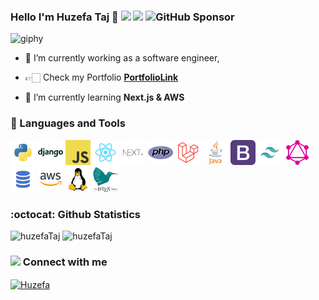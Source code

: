 ### Hello I'm Huzefa Taj 👋  ![](https://komarev.com/ghpvc/?username=huzefaTaj&color=green&&style=flat)  [![](https://img.shields.io/static/v1?label=Sponsor&message=%E2%9D%A4&logo=GitHub&color=%23fe8e86)](https://github.com/sponsors/huzefaTaj) ![GitHub Sponsor](https://img.shields.io/github/sponsors/huzefaTaj?label=Sponsor&logo=GitHub)

![giphy](https://cdna.artstation.com/p/assets/images/images/028/102/058/original/pixel-jeff-matrix-s.gif?1593487263)


- 🔭 I’m currently working as a software engineer,


- 👉🏻 Check my Portfolio [**PortfolioLink**](https://huzefaportfolio.pythonanywhere.com/)


- 🌱 I’m currently learning **Next.js & AWS**


### 🧰 Languages and Tools
<p align="left">
  <img src="https://raw.githubusercontent.com/github/explore/main/topics/python/python.png" alt="python" width="40" height="40"/> 
  <img src="https://raw.githubusercontent.com/github/explore/main/topics/django/django.png" alt="django" width="40" height="40"/> 
  <img src="https://raw.githubusercontent.com/github/explore/main/topics/javascript/javascript.png" alt="js" width="40" height="40"/> 
  <img src="https://raw.githubusercontent.com/github/explore/80688e429a7d4ef2fca1e82350fe8e3517d3494d/topics/react/react.png" alt="ReactJs" width="40" height="40"/>
   <img src="https://raw.githubusercontent.com/github/explore/main/topics/nextjs/nextjs.png" alt="next.js" width="40" height="40"/>
  <img src="https://raw.githubusercontent.com/github/explore/main/topics/php/php.png" alt="php" width="40" height="40"/> 
  <img src="https://raw.githubusercontent.com/github/explore/main/topics/laravel/laravel.png" alt="laravel" width="40" height="40"/>
  <img src="https://raw.githubusercontent.com/github/explore/main/topics/java/java.png" alt="java" width="40" height="40"/>
  <img src="https://raw.githubusercontent.com/github/explore/main/topics/bootstrap/bootstrap.png" alt="bootstrap" width="40" height="40"/>
  <img src="https://raw.githubusercontent.com/github/explore/main/topics/tailwind/tailwind.png" alt="tailwind" width="40" height="40"/> 
  <img src="https://raw.githubusercontent.com/github/explore/main/topics/graphql/graphql.png" alt="sql" width="40" height="40"/>
   <img src="https://raw.githubusercontent.com/github/explore/main/topics/sql/sql.png" alt="sql" width="40" height="40"/>
  <img src="https://github.com/github/explore/raw/main/topics/aws/aws.png" alt="aws" width="40" height="40"/> 
  <img src="https://github.com/github/explore/raw/main/topics/linux/linux.png" alt="linux" width="40" height="40"/>
  <img src="https://raw.githubusercontent.com/github/explore/main/topics/latex/latex.png" alt="latex" width="40" height="40"/>
</p>


### :octocat: Github Statistics
<p align="left">
<img  src="https://github-readme-stats.vercel.app/api?username=huzefaTaj&show_icons=true&theme=radical" alt="huzefaTaj" width="480" height="180" />
<img src="https://github-readme-stats.vercel.app/api/top-langs/?username=huzefaTaj&layout=compact&hide=html&theme=radical" alt="huzefaTaj"/>
</p>





### <img src="https://media.giphy.com/media/LnQjpWaON8nhr21vNW/giphy.gif" height="32"></img> Connect with me 
<a href="https://www.linkedin.com/in/huzefa-taj-5554631b5/" target="blank"><img align="center" src="https://img.shields.io/badge/linkedin-%230077B5.svg?&style=for-the-badge&logo=linkedin&logoColor=white" alt="Huzefa" /></a>
